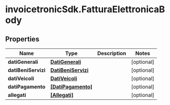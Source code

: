 # invoicetronicSdk.FatturaElettronicaBody

## Properties

Name | Type | Description | Notes
------------ | ------------- | ------------- | -------------
**datiGenerali** | [**DatiGenerali**](DatiGenerali.md) |  | [optional] 
**datiBeniServizi** | [**DatiBeniServizi**](DatiBeniServizi.md) |  | [optional] 
**datiVeicoli** | [**DatiVeicoli**](DatiVeicoli.md) |  | [optional] 
**datiPagamento** | [**[DatiPagamento]**](DatiPagamento.md) |  | [optional] 
**allegati** | [**[Allegati]**](Allegati.md) |  | [optional] 


